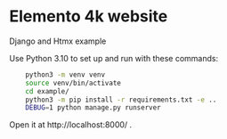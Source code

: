 #  Elemento 4k website

Django and Htmx example

Use Python 3.10 to set up and run with these commands:

```sh
    python3 -m venv venv
    source venv/bin/activate
    cd example/
    python3 -m pip install -r requirements.txt -e ..
    DEBUG=1 python manage.py runserver
```

Open it at http://localhost:8000/ .
